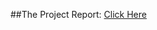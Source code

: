 ##The Project Report: [Click Here](https://drive.google.com/drive/u/1/folders/166KzxqceB7Tzeb572aWgHYWb8OhURXLO)
